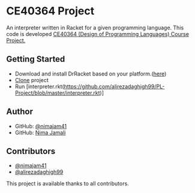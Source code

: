# CE40364 Project
An interpreter written in Racket for a given programming language. This code is developed [CE40364 (Design of Programming Languages) Course Project.](http://ce.sharif.edu/courses/99-00/1/ce364-1/index.php)

## Getting Started
- Download and install DrRacket based on your platform.([here](https://download.racket-lang.org/))
- [Clone](https://github.com/alirezadaghigh99/PL-Project) project
- Run [interpreter.rkt(https://github.com/alirezadaghigh99/PL-Project/blob/master/interpreter.rkt)]

## Author
- GitHub: [@nimajam41](https://github.com/nimajam41)
- GitHub: [Nima Jamali](https://www.linkedin.com/in/nima-jamali-5b1521195/)

## Contributors
- [@nimajam41](https://github.com/nimajam41)
- [@alirezadaghigh99](https://github.com/alirezadaghigh99)

This project is available thanks to all contributors.

